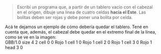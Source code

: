 > Escribí un programa que, a partir de un tablero vacío con el cabezal en el origen, dibuje una linea de cuatro celdas **hacia el Este**. Las bolitas deben ser rojas y debe poner una bolita por celda.  

Acá te dejamos un ejemplo de cómo debería quedar el tablero. Tené en cuenta que, además, el cabezal debe quedar en el extremo final de la línea, como se ve en la imagen:  
<gs-board>
  GBB/1.0
    size 4 2
    cell 0 0 Rojo 1
    cell 1 0 Rojo 1
    cell 2 0 Rojo 1
    cell 3 0 Rojo 1
    head 3 0
<gs-board>